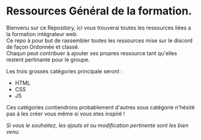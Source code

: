 # Ressources Général de la formation.  
Bienvenu sur ce Repository, ici vous trouverai toutes les ressources liées a la formation intégrateur web.  
Ce repo à pour but de rassembler toutes les ressources mise sur le discord de façon Ordonnée et classé.  
Chaqun peut contribuer à ajouter ses propres ressource tant qu'elles restent pertinante pour le groupe. 
  
Les trois grosses catégories principale seront :  
* HTML
* CSS
* JS
  
Ces catégories contiendrons probablement d'autres sous catégorie n'hésité pas à les créer vous même si vous etes inspiré !  
  
  
*Si vous le souhaitez, les ajouts et ou modification pertinente sont les bien venu.*
